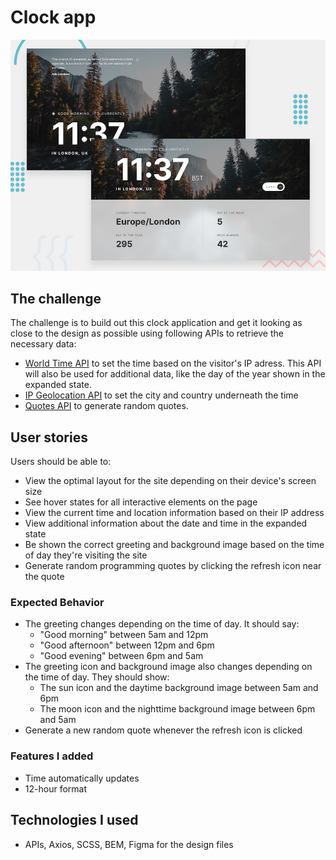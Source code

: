 #  Clock app

![Design preview for the Clock app coding challenge](./assets/preview.jpg)


## The challenge

The challenge is to build out this clock application and get it looking as close to the design as possible using following APIs to retrieve the necessary data:

- [World Time API](http://worldtimeapi.org/) to set the time based on the visitor's IP adress. This API will also be used for additional data, like the day of the year shown in the expanded state.
- [IP Geolocation API](https://freegeoip.app/) to set the city and country underneath the time
- [Quotes API](https://api.quotable.io/random/) to generate random quotes.

## User stories

Users should be able to:

- View the optimal layout for the site depending on their device's screen size
- See hover states for all interactive elements on the page
- View the current time and location information based on their IP address
- View additional information about the date and time in the expanded state
- Be shown the correct greeting and background image based on the time of day they're visiting the site
- Generate random programming quotes by clicking the refresh icon near the quote

### Expected Behavior

- The greeting changes depending on the time of day. It should say:
  - "Good morning" between 5am and 12pm
  - "Good afternoon" between 12pm and 6pm
  - "Good evening" between 6pm and 5am
- The greeting icon and background image also changes depending on the time of day. They should show:
  - The sun icon and the daytime background image between 5am and 6pm
  - The moon icon and the nighttime background image between 6pm and 5am
- Generate a new random quote whenever the refresh icon is clicked

### Features I added

- Time automatically updates
- 12-hour format

## Technologies I used

- APIs, Axios, SCSS, BEM, Figma for the design files
